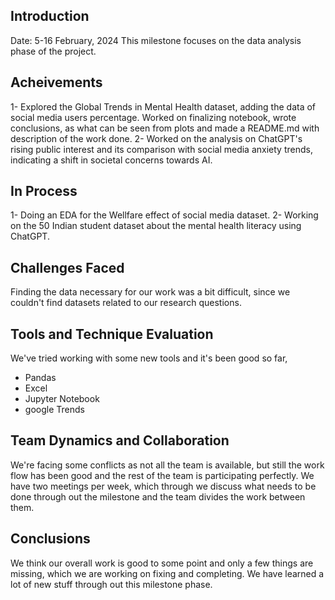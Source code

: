 ## Introduction
Date: 5-16 February, 2024
This milestone focuses on the data analysis phase of the project.

## Acheivements
1- Explored the Global Trends in Mental Health dataset, adding the data of social media users percentage. Worked on finalizing notebook, wrote conclusions,
as what can be seen from plots and made a README.md with description of the work done.
2- Worked on the analysis on ChatGPT's rising public interest and its comparison with social media anxiety trends, indicating a shift in societal concerns towards AI.

## In Process
1- Doing an EDA for the Wellfare effect of social media dataset.
2- Working on the 50 Indian student dataset about the mental health literacy using ChatGPT.

## Challenges Faced
Finding the data necessary for our work was a bit difficult, since we couldn't find datasets related to our research questions.

## Tools and Technique Evaluation
We've tried working with some new tools and it's been good so far,
- Pandas
- Excel
- Jupyter Notebook
- google Trends

## Team Dynamics and Collaboration
We're facing some conflicts as not all the team is available, but still the work flow has been good and the rest of the team is participating perfectly.
We have two meetings per week, which through we discuss what needs to be done through out the milestone and the team divides the work between them.

## Conclusions
We think our overall work is good to some point and only a few things are missing, which we are working on fixing and completing.
We have learned a lot of new stuff through out this milestone phase. 
